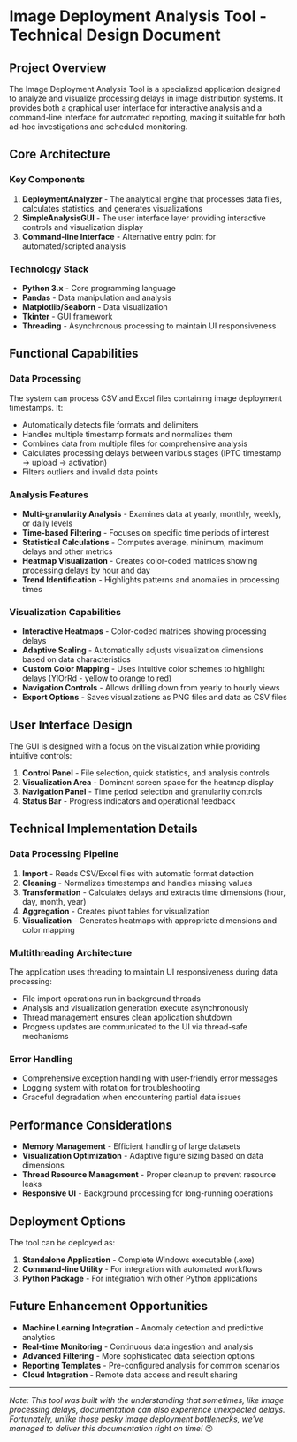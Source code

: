 # Image Deployment Analysis Tool - Technical Design Document

## Project Overview
The Image Deployment Analysis Tool is a specialized application designed to analyze and visualize processing delays in image distribution systems. It provides both a graphical user interface for interactive analysis and a command-line interface for automated reporting, making it suitable for both ad-hoc investigations and scheduled monitoring.

## Core Architecture

### Key Components
1. **DeploymentAnalyzer** - The analytical engine that processes data files, calculates statistics, and generates visualizations
2. **SimpleAnalysisGUI** - The user interface layer providing interactive controls and visualization display
3. **Command-line Interface** - Alternative entry point for automated/scripted analysis

### Technology Stack
- **Python 3.x** - Core programming language
- **Pandas** - Data manipulation and analysis
- **Matplotlib/Seaborn** - Data visualization
- **Tkinter** - GUI framework
- **Threading** - Asynchronous processing to maintain UI responsiveness

## Functional Capabilities

### Data Processing
The system can process CSV and Excel files containing image deployment timestamps. It:
- Automatically detects file formats and delimiters
- Handles multiple timestamp formats and normalizes them
- Combines data from multiple files for comprehensive analysis
- Calculates processing delays between various stages (IPTC timestamp → upload → activation)
- Filters outliers and invalid data points

### Analysis Features
- **Multi-granularity Analysis** - Examines data at yearly, monthly, weekly, or daily levels
- **Time-based Filtering** - Focuses on specific time periods of interest
- **Statistical Calculations** - Computes average, minimum, maximum delays and other metrics
- **Heatmap Visualization** - Creates color-coded matrices showing processing delays by hour and day
- **Trend Identification** - Highlights patterns and anomalies in processing times

### Visualization Capabilities
- **Interactive Heatmaps** - Color-coded matrices showing processing delays
- **Adaptive Scaling** - Automatically adjusts visualization dimensions based on data characteristics
- **Custom Color Mapping** - Uses intuitive color schemes to highlight delays (YlOrRd - yellow to orange to red)
- **Navigation Controls** - Allows drilling down from yearly to hourly views
- **Export Options** - Saves visualizations as PNG files and data as CSV files

## User Interface Design
The GUI is designed with a focus on the visualization while providing intuitive controls:

1. **Control Panel** - File selection, quick statistics, and analysis controls
2. **Visualization Area** - Dominant screen space for the heatmap display
3. **Navigation Panel** - Time period selection and granularity controls
4. **Status Bar** - Progress indicators and operational feedback

## Technical Implementation Details

### Data Processing Pipeline
1. **Import** - Reads CSV/Excel files with automatic format detection
2. **Cleaning** - Normalizes timestamps and handles missing values
3. **Transformation** - Calculates delays and extracts time dimensions (hour, day, month, year)
4. **Aggregation** - Creates pivot tables for visualization
5. **Visualization** - Generates heatmaps with appropriate dimensions and color mapping

### Multithreading Architecture
The application uses threading to maintain UI responsiveness during data processing:
- File import operations run in background threads
- Analysis and visualization generation execute asynchronously
- Thread management ensures clean application shutdown
- Progress updates are communicated to the UI via thread-safe mechanisms

### Error Handling
- Comprehensive exception handling with user-friendly error messages
- Logging system with rotation for troubleshooting
- Graceful degradation when encountering partial data issues

## Performance Considerations
- **Memory Management** - Efficient handling of large datasets
- **Visualization Optimization** - Adaptive figure sizing based on data dimensions
- **Thread Resource Management** - Proper cleanup to prevent resource leaks
- **Responsive UI** - Background processing for long-running operations

## Deployment Options
The tool can be deployed as:
1. **Standalone Application** - Complete Windows executable (.exe)
2. **Command-line Utility** - For integration with automated workflows
3. **Python Package** - For integration with other Python applications

## Future Enhancement Opportunities
- **Machine Learning Integration** - Anomaly detection and predictive analytics
- **Real-time Monitoring** - Continuous data ingestion and analysis
- **Advanced Filtering** - More sophisticated data selection options
- **Reporting Templates** - Pre-configured analysis for common scenarios
- **Cloud Integration** - Remote data access and result sharing

---

*Note: This tool was built with the understanding that sometimes, like image processing delays, documentation can also experience unexpected delays. Fortunately, unlike those pesky image deployment bottlenecks, we've managed to deliver this documentation right on time!* 😉
